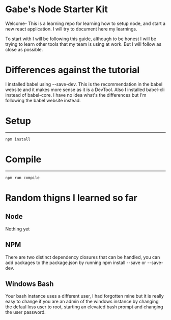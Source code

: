 # Gabe's Node Starter Kit 

Welcome- This is a learning repo for learning how to setup node, and start a new react application. I will try to document here my learnings.

To start with I will be following this guide, although to be honest I will be trying to learn other tools that my team is using at work. But I will follow as close as possible.

# Differences against the tutorial

I installed babel using --save-dev. This is the recommendation in the babel website and it makes more sense as it is a DevTool. Also I installed babel-cli instead of babel-core. I have no idea what's the differences but I'm following the babel website instead.

# Setup
---
```
npm install
```

# Compile
---
```
npm run compile
```

# Random thigns I learned so far
## Node 
Nothing yet

## NPM

There are two distinct dependency closures that can be handled, you can add packages to the package.json by running npm install --save or --save-dev.

## Windows Bash
Your bash instance uses a different user, I had forgotten mine but it is really easy to change if you are an admin of the windows instance by changing the defaul lxss user to root, starting an elevated bash prompt and changing the user password.